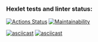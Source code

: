 ### Hexlet tests and linter status:
[![Actions Status](https://github.com/C0deFixer/java-project-61/workflows/hexlet-check/badge.svg)](https://github.com/C0deFixer/java-project-61/actions)
[![Maintainability](https://api.codeclimate.com/v1/badges/3177fe15f759c613c545/maintainability)](https://codeclimate.com/github/C0deFixer/java-project-61/maintainability)

[![asciicast](https://asciinema.org/a/cowwPrAhoqbeAo59vBBkAv8CS.svg)](https://asciinema.org/a/cowwPrAhoqbeAo59vBBkAv8CS)
[![asciicast](https://asciinema.org/a/584828.svg)](https://asciinema.org/a/584828)

